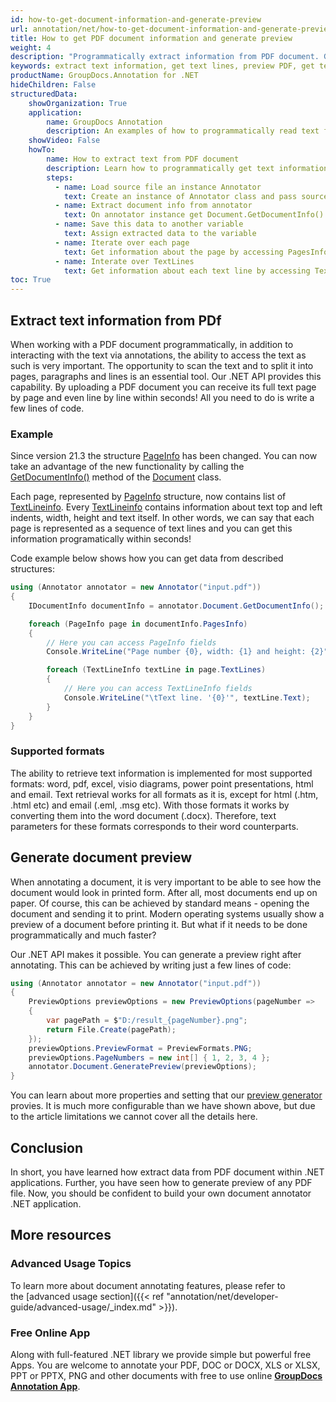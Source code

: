 ```yaml
---
id: how-to-get-document-information-and-generate-preview
url: annotation/net/how-to-get-document-information-and-generate-preview
title: How to get PDF document information and generate preview
weight: 4
description: "Programmatically extract information from PDF document. Generate document preview using .NET API."
keywords: extract text information, get text lines, preview PDF, get text from PDF
productName: GroupDocs.Annotation for .NET
hideChildren: False
structuredData:
    showOrganization: True
    application:    
        name: GroupDocs Annotation
        description: An examples of how to programmatically read text from PDf documents
    showVideo: False
    howTo:
        name: How to extract text from PDF document
        description: Learn how to programmatically get text information line by line
        steps:
          - name: Load source file an instance Annotator
            text: Create an instance of Annotator class and pass source file path as a constructor parameter. You may specify absolute or relative file path as per your requirements. 
          - name: Extract document info from annotator
            text: On annotator instance get Document.GetDocumentInfo() data
          - name: Save this data to another variable
            text: Assign extracted data to the variable
          - name: Iterate over each page
            text: Get information about the page by accessing PagesInfo property
          - name: Interate over TextLines
            text: Get information about each text line by accessing TextLines property on the PageInfo object
toc: True
---
```



## Extract text information from PDf

When working with a PDF document programmatically, in addition to interacting with the text via annotations, the ability to access the text as such is very important. The opportunity to scan the text and to split it into pages, paragraphs and lines is an essential tool. Our .NET API provides this capability. By uploading a PDF document you can receive its full text page by page and even line by line within seconds! All you need to do is write a few lines of code. 

### Example

Since version 21.3 the structure [PageInfo](https://reference.groupdocs.com/annotation/net/groupdocs.annotation.models/pageinfo) has been changed. You can now take an advantage of the new functionality by calling the [GetDocumentInfo()](https://reference.groupdocs.com/annotation/net/groupdocs.annotation/document/methods/getdocumentinfo) method of the [Document](https://reference.groupdocs.com/annotation/net/groupdocs.annotation/document) class.

Each page, represented by [PageInfo](https://reference.groupdocs.com/annotation/net/groupdocs.annotation.models/pageinfo) structure, now contains list of [TextLineinfo](https://reference.groupdocs.com/annotation/net/groupdocs.annotation.models/textlineinfo). Every [TextLineinfo](https://reference.groupdocs.com/annotation/net/groupdocs.annotation.models/textlineinfo) contains information about text top and left indents, width, height and text itself. In other words, we can say that each page is represented as a sequence of text lines and you can get this information programatically within seconds!

Code example below shows how you can get data from described structures:

```csharp
using (Annotator annotator = new Annotator("input.pdf"))
{
    IDocumentInfo documentInfo = annotator.Document.GetDocumentInfo();

    foreach (PageInfo page in documentInfo.PagesInfo)
    {
        // Here you can access PageInfo fields
        Console.WriteLine("Page number {0}, width: {1} and height: {2}", page.PageNumber, page.Width, page.Height);

        foreach (TextLineInfo textLine in page.TextLines)
        {
            // Here you can access TextLineInfo fields
            Console.WriteLine("\tText line. '{0}'", textLine.Text);
        }
    }
}
```

### Supported formats

The ability to retrieve text information is implemented for most supported formats: word, pdf, excel, visio diagrams, power point presentations, html and email. Text retrieval works for all formats as it is, except for html (.htm, .html etc) and email (.eml, .msg etc). With those formats it works by converting them into the word document (.docx). Therefore, text parameters for these formats corresponds to their word counterparts.

## Generate document preview


When annotating a document, it is very important to be able to see how the document would look in printed form. After all, most documents end up on paper. Of course, this can be achieved by standard means - opening the document and sending it to print. Modern operating systems usually show a preview of a document before printing it. But what if it needs to be done programmatically and much faster? 

Our .NET API makes it possible. You can generate a preview right after annotating. This can be achieved by writing just a few lines of code: 

```csharp
using (Annotator annotator = new Annotator("input.pdf"))
{
    PreviewOptions previewOptions = new PreviewOptions(pageNumber =>
    {
        var pagePath = $"D:/result_{pageNumber}.png";
        return File.Create(pagePath);
    });
    previewOptions.PreviewFormat = PreviewFormats.PNG;
    previewOptions.PageNumbers = new int[] { 1, 2, 3, 4 };
    annotator.Document.GeneratePreview(previewOptions);
}
```

You can learn about more properties and setting that our [preview generator](https://docs.groupdocs.com/annotation/net/generate-document-pages-preview/) provies. It is much more configurable than we have shown above, but due to the article limitations we cannot cover all the details here.


## Conclusion

In short, you have learned how extract data from PDF document within .NET applications. Further, you have seen how to generate preview of any PDF file. Now, you should be confident to build your own document annotator .NET application. 

## More resources
### Advanced Usage Topics
To learn more about document annotating features, please refer to the [advanced usage section]({{< ref "annotation/net/developer-guide/advanced-usage/_index.md" >}}).
    

### Free Online App
Along with full-featured .NET library we provide simple but powerful free Apps.
You are welcome to annotate your PDF, DOC or DOCX, XLS or XLSX, PPT or PPTX, PNG and other documents with free to use online **[GroupDocs Annotation App](https://products.groupdocs.app/annotation)**.
